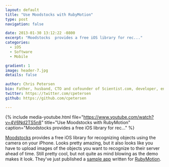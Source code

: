 ```yaml
---
layout: default
title: "Use Moodstocks with RubyMotion"
type: post
navigation: false

date: 2013-01-30 13:12:22 -0800
excerpt: "Moodstocks  provides a free iOS library for rec..."
categories:
  - iOS
  - Software
  - Mobile

gradient: 1
image: header-7.jpg
details: false

author: Chris Petersen
bio: Father, husband, CTO and cofounder of Scientist.com, developer, entrepreneur and technologist.
twitter: https://twitter.com/cpetersen
github: https://github.com/cpetersen

---
```


{% include media-youtube.html file="https://www.youtube.com/watch?v=4V6Nd2TS5n8" title="Use Moodstocks with RubyMotion" caption="Moodstocks  provides a free iOS library for rec..." %}

 [Moodstocks](http://www.moodstocks.com)  provides a free iOS library for recognizing objects using the camera on your iPhone. Looks pretty amazing, but it also looks like you have to upload images of the objects you want to recognize to their server ahead of time. Still pretty cool, but not quite as mind blowing as the demo makes it look. They've just published a  [sample app](https://github.com/Moodstocks/moodstocks-rubymotion-demo-app)  written for  [RubyMotion](http://rubymotion.com). 

 
